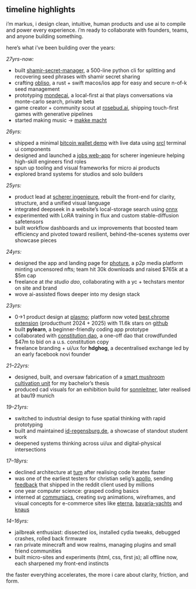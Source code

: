 ## timeline highlights

i’m markus, i design clean, intuitive, human products and use ai to compile and power every experience. i’m ready to collaborate with founders, teams, and anyone building something.

here’s what i’ve been building over the years:

*27yrs-now:*  
- built [shamir-secret-manager](https://github.com/vojio/shamir-secret-manager), a 500-line python cli for splitting and recovering seed phrases with shamir secret sharing  
- crafting [obliso](https://www.obliso.com/), a rust + swift macos/ios app for easy and secure n-of-k seed management  
- prototyping [mondecai](https://mondec.ai/), a local-first ai that plays conversations via monte-carlo search, private beta  
- game creator + community scout at [rosebud.ai](https://rosebud.ai/), shipping touch-first games with generative pipelines
- started making music -> [makke macht](https://soundcloud.com/makke-macht)

*26yrs:*  
- shipped a minimal [bitcoin wallet demo](https://vojio-software.vercel.app/) with live data using [srcl](https://github.com/vojio/sacred-software) terminal ui components  
- designed and launched a [jobs web-app](https://www.scherer-ingenieure.com/jobsuche) for scherer ingenieure helping high-skill engineers find roles  
- spun up tooling and visual frameworks for micro ai products  
- explored brand systems for studios and solo builders  

*25yrs:*  
- product lead at [scherer ingenieure](https://www.scherer-ingenieure.com/), rebuilt the front-end for clarity, structure, and a unified visual language
- integrated deepseek in a website’s local-storage search using [onnx](https://huggingface.co/onnxruntime/DeepSeek-R1-Distill-ONNX)
- experimented with LoRA training in flux and custom stable-diffusion safetensors
- built workflow dashboards and ux improvements that boosted team efficiency and pivoted toward resilient, behind-the-scenes systems over showcase pieces

*24yrs:*  
- designed the app and landing page for [photure](https://ethglobal.com/showcase/photure-5femv), a p2p media platform minting uncensored nfts; team hit 30k downloads and raised \$765k at a \$5m cap  
- freelance at *the studio dao*, collaborating with a yc + techstars mentor on site and brand  
- wove ai-assisted flows deeper into my design stack  

*23yrs:*  
- 0→1 product design at [plasmo](https://www.plasmo.com); platform now voted [best chrome extension](https://www.producthunt.com/categories/chrome-extensions) (producthunt 2024 + 2025) with 11.6k stars on [github](https://github.com/plasmohq/plasmo)
- built **pylearn**, a beginner-friendly coding app prototype  
- collaborated with [constitution dao](https://www.constitutiondao.com/), a one-off dao that crowdfunded \$47m to bid on a u.s. constitution copy
- freelance branding + ui/ux for **hdghog**, a decentralised exchange led by an early facebook novi founder  

*21–22yrs:*  
- designed, built, and oversaw fabrication of a [smart mushroom cultivation unit](https://germandesigngraduates.com/fertigungsgerechte-planung-einer-intelligenten-pilzkultivierungseinheit-production-oriented-planning-of-an-intelligent-mushroom-cultivation-unit/) for my bachelor’s thesis  
- produced cad visuals for an exhibition build for [sonnleitner](https://www.sonnleitner.de/), later realised at bau19 munich  

*19–21yrs:*  
- switched to industrial design to fuse spatial thinking with rapid prototyping  
- built and maintained [id-regensburg.de](https://id-regensburg.de), a showcase of standout student work  
- deepened systems thinking across ui/ux and digital-physical intersections  

*17–18yrs:*  
- declined architecture at [tum](https://www.tum.de/) after realising code iterates faster  
- was one of the earliest testers for christian selig’s [apollo](https://apolloapp.io/), sending [feedback](https://www.reddit.com/r/apolloapp/comments/31cg5a/report_bugs/) that shipped in the reddit client used by millions
- one year computer science: grasped coding basics
- interned at [communiaсs](https://www.communiacs.de/), creating svg animations, wireframes, and visual concepts for e-commerce sites like [eterna](https://www.eterna.de/de/), [bavaria-yachts](https://www.bavariayachts.com/de-de/) and [knaus](https://www.knaus.com/de-de/wohnmobile/)

*14–16yrs:*  
- jailbreak enthusiast: dissected ios, installed cydia tweaks, debugged crashes, rolled back firmware  
- ran private minecraft and wow realms, managing plugins and small friend communities  
- built micro-sites and experiments (html, css, first js); all offline now, each sharpened my front-end instincts  

the faster everything accelerates, the more i care about clarity, friction, and form.
